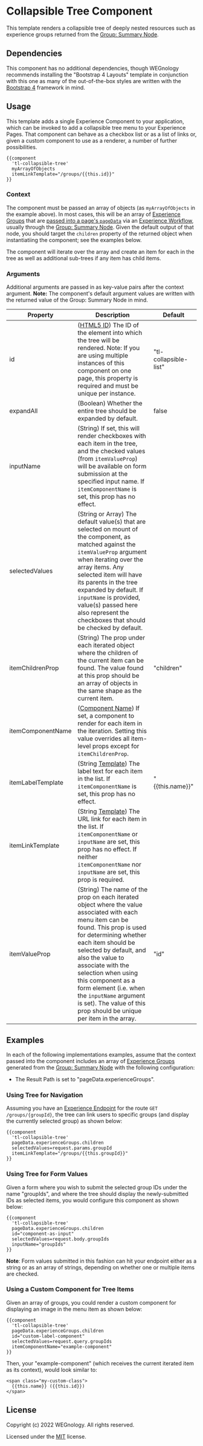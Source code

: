 # Collapsible Tree Component

This template renders a collapsible tree of deeply nested resources such as experience groups returned from the [Group: Summary Node](https://docs.app.wnology.io/workflows/experience/summary-group/).

## Dependencies

This component has no additional dependencies, though WEGnology recommends installing the "Bootstrap 4 Layouts" template in conjunction with this one as many of the out-of-the-box styles are written with the [Bootstrap 4](https://getbootstrap.com/docs/4.5/getting-started/introduction/) framework in mind.

## Usage

This template adds a single Experience Component to your application, which can be invoked to add a collapsible tree menu to your Experience Pages. That component can behave as a checkbox list or as a list of links or, given a custom component to use as a renderer, a number of further possibilities.

```
{{component
  'tl-collapsible-tree'
  myArrayOfObjects
  itemLinkTemplate="/groups/{{this.id}}"
}}
```

### Context 

The component must be passed an array of objects (as `myArrayOfObjects` in the example above). In most cases, this will be an array of [Experience Groups](https://docs.app.wnology.io/experiences/groups/) that are [passed into a page's `pageData`](https://docs.app.wnology.io/workflows/outputs/endpoint-reply/#reply-type) via an [Experience Workflow](https://docs.app.wnology.io/workflows/experience-workflows/), usually through the [Group: Summary Node](https://docs.app.wnology.io/workflows/experience/summary-group/). Given the default output of that node, you should target the `children` property of the returned object when instantiatiing the component; see the examples below.

The component will iterate over the array and create an item for each in the tree as well as additional sub-trees if any item has child items.

### Arguments

Additional arguments are passed in as key-value pairs after the context argument. **Note:** The component's default argument values are written with the returned value of the Group: Summary Node in mind.

| Property          | Description                                                                                                                                                                                                                                                                                                                                                                                                        | Default               |
|-------------------|--------------------------------------------------------------------------------------------------------------------------------------------------------------------------------------------------------------------------------------------------------------------------------------------------------------------------------------------------------------------------------------------------------------------|-----------------------|
| id                | ([HTML5 ID](https://developer.mozilla.org/en-US/docs/Web/HTML/Global_attributes/id)) The ID of the element into which the tree will be rendered. Note: If you are using multiple instances of this component on one page, this property is required and must be unique per instance.                                                                                                               | "tl-collapsible-list" |
| expandAll         | (Boolean) Whether the entire tree should be expanded by default.                                                                                                                                                                                                                                                                                                                                                   | false                 |
| inputName         | (String) If set, this will render checkboxes with each item in the tree, and the checked values (from `itemValueProp`) will be available on form submission at the specified input name. If `itemComponentName` is set, this prop has no effect.                                                                                                                                                                   |                       |
| selectedValues    | (String or Array) The default value(s) that are selected on mount of the component, as matched against the `itemValueProp` argument when iterating over the array items. Any selected item will have its parents in the tree expanded by default. If `inputName` is provided, value(s) passed here also represent the checkboxes that should be checked by default.                                                   |                       |
| itemChildrenProp  | (String) The prop under each iterated object where the children of the current item can be found. The value found at this prop should be an array of objects in the same shape as the current item.                                                                                                                                                                                                                | "children"            |
| itemComponentName | ([Component Name](https://docs.app.wnology.io/experiences/views/#components)) If set, a component to render for each item in the iteration. Setting this value overrides all item-level props except for `itemChildrenProp`.                                                                                                                                                                                           |                       |
| itemLabelTemplate | (String [Template](https://docs.app.wnology.io/workflows/accessing-payload-data/#string-templates)) The label text for each item in the list. If `itemComponentName` is set, this prop has no effect.                                                                                                                                                                                                                  | "{{this.name}}"       |
| itemLinkTemplate  | (String [Template](https://docs.app.wnology.io/workflows/accessing-payload-data/#string-templates)) The URL link for each item in the list. If `itemComponentName` or `inputName` are set, this prop has no effect. If neither `itemComponentName` nor `inputName` are set, this prop is required.                                                                                                                 |                       |
| itemValueProp     | (String) The name of the prop on each iterated object where the value associated with each menu item can be found. This prop is used for determining whether each item should be selected by default, and also the value to associate with the selection when using this component as a form element (i.e. when the `inputName` argument is set). The value of this prop should be unique per item in the array. | "id"                  |

## Examples

In each of the following implementations examples, assume that the context passed into the component includes an array of [Experience Groups](https://docs.app.wnology.io/experiences/groups/) generated from the [Group: Summary Node](https://docs.app.wnology.io/workflows/experience/summary-group/) with the following configuration:
- The Result Path is set to "pageData.experienceGroups".

### Using Tree for Navigation

Assuming you have an [Experience Endpoint](https://docs.app.wnology.io/experiences/endpoints/) for the route `GET /groups/{groupId}`, the tree can link users to specific groups (and display the currently selected group) as shown below:

```
{{component
  'tl-collapsible-tree'
  pageData.experienceGroups.children
  selectedValues=request.params.groupId
  itemLinkTemplate="/groups/{{this.groupId}}"
}}
```

### Using Tree for Form Values

Given a form where you wish to submit the selected group IDs under the name "groupIds", and where the tree should display the newly-submitted IDs as selected items, you would configure this component as shown below:

```
{{component
  'tl-collapsible-tree'
  pageData.experienceGroups.children
  id="component-as-input"
  selectedValues=request.body.groupIds
  inputName="groupIds"
}}
```

**Note**: Form values submitted in this fashion can hit your endpoint either as a string or as an array of strings, depending on whether one or multiple items are checked.

### Using a Custom Component for Tree Items

Given an array of groups, you could render a custom component for displaying an image in the menu item as shown below:
```
{{component
  'tl-collapsible-tree'
  pageData.experienceGroups.children
  id="custom-label-component"
  selectedValues=request.query.groupIds
  itemComponentName="example-component"
}}
```

Then, your "example-component" (which receives the current iterated item as its context), would look similar to:

```
<span class="my-custom-class">
  {{this.name}} ({{this.id}})
</span>
```

## License

Copyright (c) 2022 WEGnology. All rights reserved.

Licensed under the [MIT](https://github.com/WEGnology/wegnology-templates/blob/master/LICENSE.txt) license.